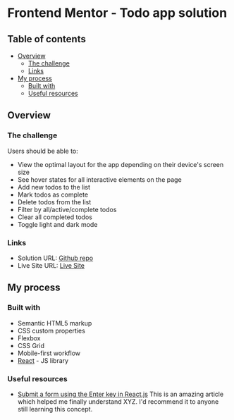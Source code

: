 # Frontend Mentor - Todo app solution

## Table of contents

- [Overview](#overview)
  - [The challenge](#the-challenge)
  - [Links](#links)
- [My process](#my-process)
  - [Built with](#built-with)
  - [Useful resources](#useful-resources)

## Overview

### The challenge

Users should be able to:

- View the optimal layout for the app depending on their device's screen size
- See hover states for all interactive elements on the page
- Add new todos to the list
- Mark todos as complete
- Delete todos from the list
- Filter by all/active/complete todos
- Clear all completed todos
- Toggle light and dark mode

### Links

- Solution URL: [Github repo](https://github.com/Queen-codes/todo-app)
- Live Site URL: [Live Site]()

## My process

### Built with

- Semantic HTML5 markup
- CSS custom properties
- Flexbox
- CSS Grid
- Mobile-first workflow
- [React](https://reactjs.org/) - JS library

### Useful resources

- [Submit a form using the Enter key in React.js](https://bobbyhadz.com/blog/react-enter-key-submit-form) This is an amazing article which helped me finally understand XYZ. I'd recommend it to anyone still learning this concept.
